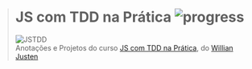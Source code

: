 ># **JS com TDD na Prática** ![progress](http://progressed.io/bar/67?title=completed "progress")
> ![JSTDD](https://willianjusten.com.br/assets/img/cursos/js-tdd.png)  
> Anotações e Projetos do curso [JS com TDD na Prática](https://www.udemy.com/js-com-tdd-na-pratica/), do [Willian Justen](https://github.com/willianjusten) 



